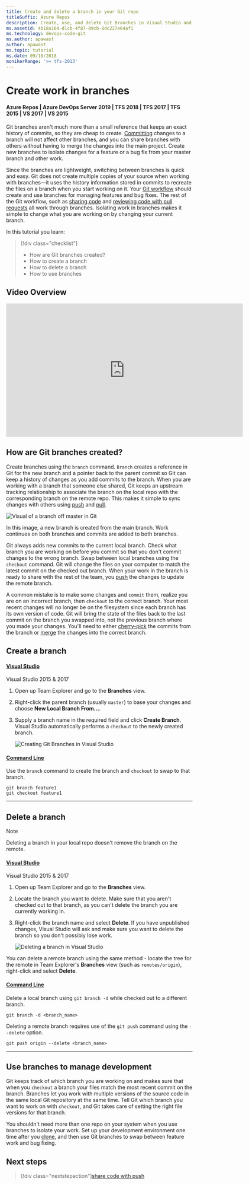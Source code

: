 ```yaml
---
title: Create and delete a branch in your Git repo
titleSuffix: Azure Repos
description: Create, use, and delete Git Branches in Visual Studio and from the command line
ms.assetid: 4b18a164-d1cb-4f87-89cb-8dc227e64af1
ms.technology: devops-code-git 
ms.author: apawast
author: apawast
ms.topic: tutorial
ms.date: 09/10/2018
monikerRange: '>= tfs-2013'
---
```


# Create work in branches

#### Azure Repos | Azure DevOps Server 2019 | TFS 2018 | TFS 2017 | TFS 2015 | VS 2017 | VS 2015

Git branches aren't much more than a small reference that keeps an exact history of commits, so they are cheap to create.
[Committing](commits.md) changes to a branch will not affect other branches, and you can share branches with others without having to merge the changes into the main project.
Create new branches to isolate changes for a feature or a bug fix from your master branch and other work.

Since the branches are lightweight, switching between branches is quick and easy.
Git does not create multiple copies of your source when working with branches&mdash;it uses the history information stored in commits to recreate the files on a branch when you start working on it.
Your [Git workflow](gitworkflow.md) should create and use branches for managing features and bug fixes.
The rest of the Git workflow, such as [sharing code](pushing.md) and [reviewing code with pull requests](pullrequest.md) all work through branches.
Isolating work in branches makes it simple to change what you are working on by changing your current branch.

In this tutorial you learn:

> [!div class="checklist"]
>
> * How are Git branches created?
> * How to create a branch
> * How to delete a branch
> * How to use branches

## Video Overview

<iframe src="https://channel9.msdn.com/series/Team-Services-Git-Tutorial/Git-Tutorial-Branches/player" width="640" height="360" allowFullScreen frameBorder="0"></iframe>

## How are Git branches created?

Create branches using the `branch` command. `Branch` creates a reference in Git for the new branch and a pointer back to the parent commit so Git can keep a history of changes as you add commits to the branch.
When you are working with a branch that someone else shared, Git keeps an upstream tracking relationship to associate the branch on the local repo with the corresponding branch on the remote repo.
This makes it simple to sync changes with others using [push](pushing.md) and [pull](pulling.md).

![Visual of a branch off master in Git](media/branch.png)

In this image, a new branch is created from the main branch. Work continues on both branches and commits are added to both branches.

Git always adds new commits to the current local branch. Check what branch you are working on before you commit so that you don't commit changes to the wrong branch.
Swap between local branches using the `checkout` command. Git will change the files on your computer to match the latest commit on the checked out branch.
When your work in the branch is ready to share with the rest of the team, you [push](pushing.md) the changes to update the remote branch.

A common mistake is to make some changes and `commit` them, realize you are on an incorrect branch, then `checkout` to the correct branch.
Your most recent changes will no longer be on the filesystem since each branch has its own version of code.
Git will bring the state of the files back to the last commit on the branch you swapped into, not the previous branch where you made your changes.
You'll need to either [cherry-pick](cherry-pick.md) the commits from the branch or [merge](pulling.md#update-branches-with-merge) the changes into the correct branch.

## Create a branch

#### [Visual Studio](#tab/visual-studio/)

Visual Studio 2015 & 2017

1.  Open up Team Explorer and go to the **Branches** view.
2.  Right-click the parent branch (usually `master`) to base your changes and choose **New Local Branch From...**.
3.  Supply a branch name in the required field and click **Create Branch**. Visual Studio automatically performs a `checkout` to the newly created branch.

    ![Creating Git Branches in Visual Studio](media/vsbranch.gif)

#### [Command Line](#tab/command-line/)

Use the `branch` command to create the branch and `checkout` to swap to that branch.

```
git branch feature1
git checkout feature1
```

---

## Delete a branch

> [!NOTE]
> Deleting a branch in your local repo doesn't remove the branch on the remote.

#### [Visual Studio](#tab/visual-studio/)

Visual Studio 2015 & 2017

1.  Open up Team Explorer and go to the **Branches** view.
2.  Locate the branch you want to delete. Make sure that you aren't checked out to that branch, as you can't delete the branch you are currently working in.
3.  Right-click the branch name and select **Delete**. If you have unpublished changes, Visual Studio will ask and make sure you want to delete the branch so you don't possibly lose work.

    ![Deleting a branch in Visual Studio](media/vsbranchdelete.gif)

You can delete a remote branch using the same method - locate the tree for the remote in Team Explorer's **Branches** view (such as `remotes/origin`), right-click and select **Delete**.

#### [Command Line](#tab/command-line/)

Delete a local branch using `git branch -d` while checked out to a different branch.

```
git branch -d <branch_name>
```

Deleting a remote branch requires use of the `git push` command using the `--delete` option.

```
git push origin --delete <branch_name>
```

---

## Use branches to manage development

Git keeps track of which branch you are working on and makes sure that when you `checkout` a branch your files match the most recent commit on the branch.
Branches let you work with multiple versions of the source code in the same local Git repository at the same time.
Tell Git which branch you want to work on with `checkout`, and Git takes care of setting the right file versions for that branch.

You shouldn't need more than one repo on your system when you use branches to isolate your work.
Set up your development environment one time after you [clone](clone.md), and then use Git branches to swap between feature work and bug fixing.

## Next steps

> [!div class="nextstepaction"][share code with push](pushing.md)
